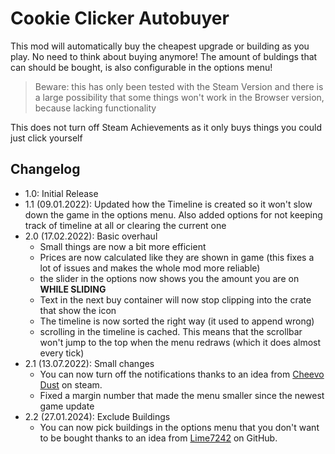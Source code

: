 # Cookie Clicker Autobuyer

This mod will automatically buy the cheapest upgrade or building as you play. No need to think about buying anymore! The amount of buldings that can should be bought, is also configurable in the options menu!

>Beware: this has only been tested with the Steam Version and there is a large possibility that some things won't work in the Browser version, because lacking functionality

This does not turn off Steam Achievements as it only buys things you could just click yourself

## Changelog

- 1.0: Initial Release
- 1.1 (09.01.2022): Updated how the Timeline is created so it won't slow down the game in the options menu. Also added options for not keeping track of timeline at all or clearing the current one
- 2.0 (17.02.2022): Basic overhaul
  - Small things are now a bit more efficient
  - Prices are now calculated like they are shown in game (this fixes a lot of issues and makes the whole mod more reliable)
  - the slider in the options now shows you the amount you are on **WHILE SLIDING**
  - Text in the next buy container will now stop clipping into the crate that show the icon
  - The timeline is now sorted the right way (it used to append wrong)
  - scrolling in the timeline is cached. This means that the scrollbar won't jump to the top when the menu redraws (which it does almost every tick)
- 2.1 (13.07.2022): Small changes
  - You can now turn off the notifications thanks to an idea from [Cheevo Dust](https://steamcommunity.com/sharedfiles/filedetails/?id=2709341364) on steam.
  - Fixed a margin number that made the menu smaller since the newest game update
- 2.2 (27.01.2024): Exclude Buildings
  - You can now pick buildings in the options menu that you don't want to be bought thanks to an idea from [Lime7242](https://github.com/drblaui/cookie-clicker-autobuy/issues/32) on GitHub.

